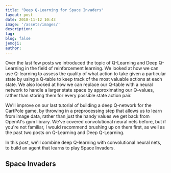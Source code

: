 ```yaml
---
title: "Deep Q-Learning for Space Invaders"
layout: post
date: 2018-11-12 10:43
image: '/assets/images/'
description:
tag:
blog: false
jemoji:
author:
---
```


Over the last few posts we introduced the topic of Q-Learning and Deep Q-Learning in the field of reinforcement learning. We looked at how we can use Q-learning to assess the quality of what action to take given a particular state by using a Q-table to keep track of the most valuable actions at each state. We also looked at how we can replace our Q-table with a neural network to handle a larger state space by approximating our Q-values, rather than storing them for every possible state action pair.

We'll improve on our last tutorial of building a deep Q-network for the CartPole game, by throwing in a preprocessing step that allows us to learn from image data, rather than just the handy values we get back from OpenAI's gym library. We've covered convolutional neural nets before, but if you're not familiar, I would recommend brushing up on them first, as well as the past two posts on Q-Learning and Deep Q-Learning.

In this post, we'll combine deep Q-learning with convolutional neural nets, to build an agent that learns to play Space Invaders.

## Space Invaders
